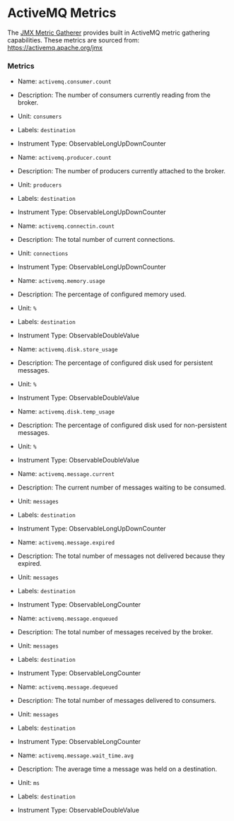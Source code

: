 # ActiveMQ Metrics

The [JMX Metric Gatherer]( https://github.com/open-telemetry/opentelemetry-java-contrib/blob/main/jmx-metrics/README.md#target-systems) provides built in ActiveMQ metric gathering capabilities.
These metrics are sourced from: https://activemq.apache.org/jmx

### Metrics

* Name: `activemq.consumer.count`
* Description: The number of consumers currently reading from the broker.
* Unit: `consumers`
* Labels: `destination`
* Instrument Type: ObservableLongUpDownCounter


* Name: `activemq.producer.count`
* Description: The number of producers currently attached to the broker.
* Unit: `producers`
* Labels: `destination`
* Instrument Type: ObservableLongUpDownCounter


* Name: `activemq.connectin.count`
* Description: The total number of current connections.
* Unit: `connections`
* Instrument Type: ObservableLongUpDownCounter


* Name: `activemq.memory.usage`
* Description: The percentage of configured memory used.
* Unit: `%`
* Labels: `destination`
* Instrument Type: ObservableDoubleValue


* Name: `activemq.disk.store_usage`
* Description: The percentage of configured disk used for persistent messages.
* Unit: `%`
* Instrument Type: ObservableDoubleValue


* Name: `activemq.disk.temp_usage`
* Description: The percentage of configured disk used for non-persistent messages.
* Unit: `%`
* Instrument Type: ObservableDoubleValue


* Name: `activemq.message.current`
* Description: The current number of messages waiting to be consumed.
* Unit: `messages`
* Labels: `destination`
* Instrument Type: ObservableLongUpDownCounter


* Name: `activemq.message.expired`
* Description: The total number of messages not delivered because they expired.
* Unit: `messages`
* Labels: `destination`
* Instrument Type: ObservableLongCounter


* Name: `activemq.message.enqueued`
* Description: The total number of messages received by the broker.
* Unit: `messages`
* Labels: `destination`
* Instrument Type: ObservableLongCounter


* Name: `activemq.message.dequeued`
* Description: The total number of messages delivered to consumers.
* Unit: `messages`
* Labels: `destination`
* Instrument Type: ObservableLongCounter


* Name: `activemq.message.wait_time.avg`
* Description: The average time a message was held on a destination.
* Unit: `ms`
* Labels: `destination`
* Instrument Type: ObservableDoubleValue